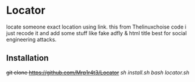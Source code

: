 # Locator
locate someone exact location using link.
this from Thelinuxchoise code i just recode it
and add some stuff like fake adfly & html title
best for social engineering attacks.

## Installation
~~git clone https://github.com/Mrp1r4t3/Locator~~
*sh install.sh*
*bash locator.sh*
